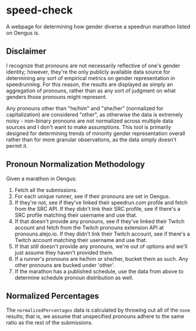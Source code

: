 # speed-check

A webpage for determining how gender diverse a speedrun marathon listed on Oengus is.

## Disclaimer
I recognize that pronouns are not necessarily reflective of one's gender identity; however, they're the only
publicly available data source for determining any sort of empirical metrics on gender representation in
speedrunning. For this reason, the results are displayed as simply an aggregation of pronouns, rather than 
as any sort of judgment on what genders those pronouns might represent.

Any pronouns other than "he/him" and "she/her" (normalized for capitalization) are considered "other", as otherwise the data is extremely noisy - non-binary pronouns are not normalized across multiple data sources and I don't want to make assumptions. This
tool is primarily designed for determining trends of minority gender representation overall rather than for
more granular observations, as the data simply doesn't permit it.

## Pronoun Normalization Methodology
Given a marathon in Oengus:
1. Fetch all the submissions.
2. For each unique runner, see if their pronouns are set in Oengus.
3. If they're not, see if they've linked their speedrun.com profile and fetch from the SRC API. If they didn't link their SRC profile, see if there's a SRC profile matching their username and use that.
4. If that doesn't provide any pronouns, see if they've linked their Twitch account and fetch from the Twitch pronouns extension API at pronouns.alejo.io. If they didn't link their Twitch account, see if there's a Twitch account matching their username and use that.
5. If that _still_ doesn't provide any pronouns, we're out of options and we'll just assume they haven't provided them.
6. If a runner's pronouns are he/him or she/her, bucket them as such. Any other pronouns are bucked under 'other'.
7. If the marathon has a published schedule, use the data from above to determine schedule pronoun distribution as well.

## Normalized Percentages
The `normalizedPercentages` data is calculated by throwing out all of the `none` results; that is, we assume that unspecified pronouns adhere to the same ratio as the rest of the submissions.
